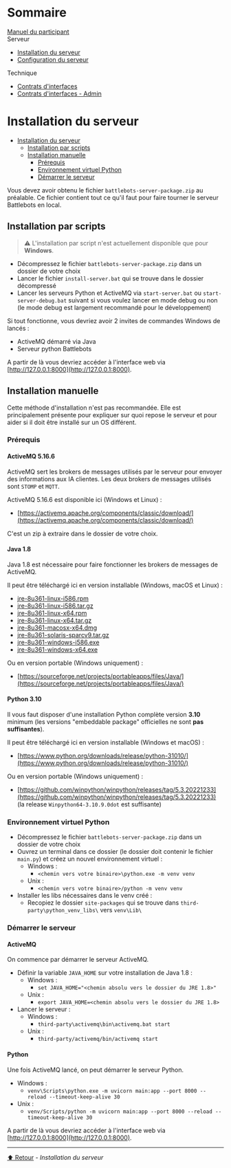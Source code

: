 <link rel="stylesheet" type="text/css" href="../style/style.css">

<!-- Side navigation -->
<div class="sidebar">
  <h1>Sommaire</h1>
  
  <a href="../Manuel%20du%20participant.html">Manuel du participant</a>
  <br/>
  <span>Serveur</span>
  <ul>
    <li><a href="Installation%20du%20serveur.html">Installation du serveur</a></li>
    <li><a href="Configuration%20du%20serveur.html">Configuration du serveur</a></li>
  </ul>
  <span>Technique</span>
  <ul>
    <li><a href="../tech/Contrats%20d'interfaces.html">Contrats d'interfaces</a></li>
    <li><a href="../tech/Contrats%20d'interfaces%20-%20Admin.html">Contrats d'interfaces - Admin</a></li>
  </ul>
</div>

<!-- Page content -->
<div class="main">

# Installation du serveur

- [Installation du serveur](#installation-du-serveur)
  - [Installation par scripts](#installation-par-scripts)
  - [Installation manuelle](#installation-manuelle)
    - [Prérequis](#prérequis)
    - [Environnement virtuel Python](#environnement-virtuel-python)
    - [Démarrer le serveur](#démarrer-le-serveur)


Vous devez avoir obtenu le fichier `battlebots-server-package.zip` au préalable. Ce fichier contient tout ce qu'il faut pour faire tourner le serveur Battlebots en local.

## Installation par scripts

> ⚠️ L'installation par script n'est actuellement disponible que pour **Windows**.

- Décompressez le fichier `battlebots-server-package.zip` dans un dossier de votre choix
- Lancer le fichier `install-server.bat` qui se trouve dans le dossier décompressé
- Lancer les serveurs Python et ActiveMQ via `start-server.bat` ou `start-server-debug.bat` suivant si vous voulez lancer en mode debug ou non (le mode debug est largement recommandé pour le développement)

Si tout fonctionne, vous devriez avoir 2 invites de commandes Windows de lancés :
- ActiveMQ démarré via Java
- Serveur python Battlebots

A partir de là vous devriez accéder à l'interface web via [http://127.0.0.1:8000](http://127.0.0.1:8000).


## Installation manuelle

Cette méthode d'installation n'est pas recommandée. Elle est principalement présente pour expliquer sur quoi repose le serveur et pour aider si il doit être installé sur un OS différent.

### Prérequis

#### ActiveMQ 5.16.6

ActiveMQ sert les brokers de messages utilisés par le serveur pour envoyer des informations aux IA clientes. Les deux brokers de messages utilisés sont `STOMP` et `MQTT`.

ActiveMQ 5.16.6 est disponible ici (Windows et Linux) :
- [https://activemq.apache.org/components/classic/download/](https://activemq.apache.org/components/classic/download/)

C'est un zip à extraire dans le dossier de votre choix.

#### Java 1.8

Java 1.8 est nécessaire pour faire fonctionner les brokers de messages de ActiveMQ.  

Il peut être téléchargé ici en version installable (Windows, macOS et Linux) :
- [jre-8u361-linux-i586.rpm](https://cfdownload.adobe.com/pub/adobe/coldfusion/java/java8/java8u361/jre/jre-8u361-linux-i586.rpm)
- [jre-8u361-linux-i586.tar.gz](https://cfdownload.adobe.com/pub/adobe/coldfusion/java/java8/java8u361/jre/jre-8u361-linux-i586.tar.gz)
- [jre-8u361-linux-x64.rpm](https://cfdownload.adobe.com/pub/adobe/coldfusion/java/java8/java8u361/jre/jre-8u361-linux-x64.rpm)
- [jre-8u361-linux-x64.tar.gz](https://cfdownload.adobe.com/pub/adobe/coldfusion/java/java8/java8u361/jre/jre-8u361-linux-x64.tar.gz)
- [jre-8u361-macosx-x64.dmg](https://cfdownload.adobe.com/pub/adobe/coldfusion/java/java8/java8u361/jre/jre-8u361-macosx-x64.dmg)
- [jre-8u361-solaris-sparcv9.tar.gz](https://cfdownload.adobe.com/pub/adobe/coldfusion/java/java8/java8u361/jre/jre-8u361-solaris-sparcv9.tar.gz)
- [jre-8u361-windows-i586.exe](https://cfdownload.adobe.com/pub/adobe/coldfusion/java/java8/java8u361/jre/jre-8u361-windows-i586.exe)
- [jre-8u361-windows-x64.exe](https://cfdownload.adobe.com/pub/adobe/coldfusion/java/java8/java8u361/jre/jre-8u361-windows-x64.exe)

Ou en version portable (Windows uniquement) :
- [https://sourceforge.net/projects/portableapps/files/Java/](https://sourceforge.net/projects/portableapps/files/Java/)

#### Python 3.10

Il vous faut disposer d'une installation Python complète version **3.10** minimum (les versions "embeddable package" officielles ne sont **pas suffisantes**).

Il peut être téléchargé ici en version installable (Windows et macOS) :
- [https://www.python.org/downloads/release/python-31010/](https://www.python.org/downloads/release/python-31010/)

Ou en version portable (Windows uniquement) :
- [https://github.com/winpython/winpython/releases/tag/5.3.20221233](https://github.com/winpython/winpython/releases/tag/5.3.20221233) (la release `Winpython64-3.10.9.0dot` est suffisante)

### Environnement virtuel Python

- Décompressez le fichier `battlebots-server-package.zip` dans un dossier de votre choix
- Ouvrez un terminal dans ce dossier (le dossier doit contenir le fichier `main.py`) et créez un nouvel environnement virtuel :
  - Windows :
    - `<chemin vers votre binaire>\python.exe -m venv venv`
  - Unix :
    - `<chemin vers votre binaire>/python -m venv venv`
- Installer les libs nécessaires dans le venv créé :
  - Recopiez le dossier `site-packages` qui se trouve dans `third-party\python_venv_libs\` vers `venv\Lib\`

### Démarrer le serveur

#### ActiveMQ

On commence par démarrer le serveur ActiveMQ.

- Définir la variable `JAVA_HOME` sur votre installation de Java 1.8 :
  - Windows :
    - `set JAVA_HOME="<chemin absolu vers le dossier du JRE 1.8>"`
  - Unix :
    - `export JAVA_HOME=<chemin absolu vers le dossier du JRE 1.8>`
- Lancer le serveur :
  - Windows :
    - `third-party\activemq\bin\activemq.bat start`
  - Unix :
    - `third-party/activemq/bin/activemq start`

#### Python

Une fois ActiveMQ lancé, on peut démarrer le serveur Python.

- Windows :
  - `venv\Scripts\python.exe -m uvicorn main:app --port 8000 --reload --timeout-keep-alive 30`
- Unix :
  - `venv/Scripts/python -m uvicorn main:app --port 8000 --reload --timeout-keep-alive 30`

A partir de là vous devriez accéder à l'interface web via [http://127.0.0.1:8000](http://127.0.0.1:8000).

---

[⬆️ Retour](#top) - _Installation du serveur_

</div>
